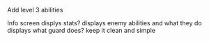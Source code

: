 Add level 3 abilities

Info screen
    displys stats?
    displays enemy abilities and what they do
    displays what guard does?
    keep it clean and simple
    
